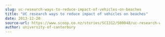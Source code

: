 ```yaml
---
slug: uc-research-ways-to-reduce-impact-of-vehicles-on-beaches
title: "UC research ways to reduce impact of vehicles on beaches"
date: 2013-12-20
source-url: https://www.scoop.co.nz/stories/SC1312/S00048/uc-research-ways-to-reduce-impact-of-vehicles-on-beaches.htm
author: university-of-canterbury
---
```

